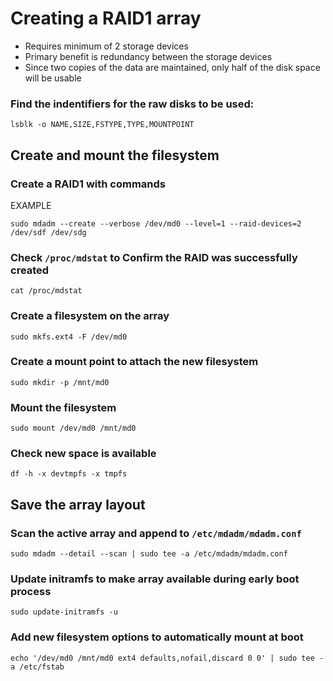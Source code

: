 # Creating a RAID1 array

* Requires minimum of 2 storage devices
* Primary benefit is redundancy between the storage devices
* Since two copies of the data are maintained, only half of the disk space will be usable

### Find the indentifiers for the raw disks to be used:
```
lsblk -o NAME,SIZE,FSTYPE,TYPE,MOUNTPOINT
```

## Create and mount the filesystem

### Create a RAID1 with commands
EXAMPLE
```
sudo mdadm --create --verbose /dev/md0 --level=1 --raid-devices=2 /dev/sdf /dev/sdg
```

### Check `/proc/mdstat` to Confirm the RAID was successfully created
```
cat /proc/mdstat
```

### Create a filesystem on the array
```
sudo mkfs.ext4 -F /dev/md0
```

### Create a mount point to attach the new filesystem
```
sudo mkdir -p /mnt/md0
```

### Mount the filesystem
```
sudo mount /dev/md0 /mnt/md0
```

### Check new space is available
```
df -h -x devtmpfs -x tmpfs
```

## Save the array layout

### Scan the active array and append to `/etc/mdadm/mdadm.conf`
```
sudo mdadm --detail --scan | sudo tee -a /etc/mdadm/mdadm.conf
```

### Update initramfs to make array available during early boot process
```
sudo update-initramfs -u
```

### Add new filesystem options to automatically mount at boot
```
echo '/dev/md0 /mnt/md0 ext4 defaults,nofail,discard 0 0' | sudo tee -a /etc/fstab
```
